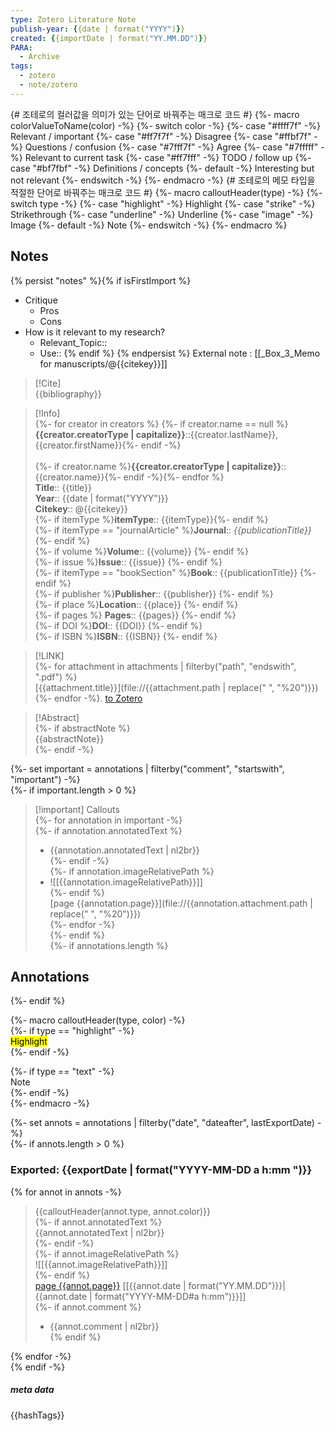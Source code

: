 ```yaml
---
type: Zotero Literature Note
publish-year: {{date | format("YYYY")}} 
created: {{importDate | format("YY.MM.DD")}}
PARA:
  - Archive
tags:
  - zotero
  - note/zotero
---
```

{# 조테로의 컬러값을 의미가 있는 단어로 바꿔주는 매크로 코드 #}
{%- macro colorValueToName(color) -%} 
	{%- switch color -%} 
		{%- case "#ffff7f" -%} 
			Relevant / important 
		{%- case "#ff7f7f" -%} 
			Disagree 
		{%- case "#ffbf7f" -%} 
			Questions / confusion 
		{%- case "#7fff7f" -%} 
			Agree
		{%- case "#7fffff" -%}
			Relevant to current task
		{%- case "#ff7fff" -%} 
			TODO / follow up 
		{%- case "#bf7fbf" -%} 
			Definitions / concepts
		{%- default -%} 
			Interesting but not relevant 
	{%- endswitch -%} 
{%- endmacro -%} 
{# 조테로의 메모 타입을 적절한 단어로 바꿔주는 매크로 코드 #}
{%- macro calloutHeader(type) -%} 
	{%- switch type -%} 
		{%- case "highlight" -%} 
			Highlight 
		{%- case "strike" -%} 
			Strikethrough 
		{%- case "underline" -%} 
			Underline 
		{%- case "image" -%} 
			Image 
		{%- default -%} 
			Note 
	{%- endswitch -%} 
{%- endmacro %}

## Notes
{% persist "notes" %}{% if isFirstImport %}
- Critique
	- Pros
	- Cons
- How is it relevant to my research?
	- Relevant_Topic::
	- Use::
{% endif %}
{% endpersist %}
External note : [[_Box_3_Memo for manuscripts/@{{citekey}}]]

> [!Cite]  
> {{bibliography}}

>[!Info]  
> {%- for creator in creators %} {%- if creator.name == null %} **{{creator.creatorType | capitalize}}**::{{creator.lastName}}, {{creator.firstName}}{%- endif -%}<br>  
> {%- if creator.name %}**{{creator.creatorType | capitalize}}**:: {{creator.name}}{%- endif -%}{%- endfor %}  
> **Title**:: {{title}}  
> **Year**:: {{date | format("YYYY")}}  
> **Citekey**:: @{{citekey}}  
> {%- if itemType %}**itemType**:: {{itemType}}{%- endif %}  
> {%- if itemType == "journalArticle" %}**Journal**:: *{{publicationTitle}}* {%- endif %}  
> {%- if volume %}**Volume**:: {{volume}} {%- endif %}  
> {%- if issue %}**Issue**:: {{issue}} {%- endif %}  
> {%- if itemType == "bookSection" %}**Book**:: {{publicationTitle}} {%- endif %}  
> {%- if publisher %}**Publisher**:: {{publisher}} {%- endif %}  
> {%- if place %}**Location**:: {{place}} {%- endif %}  
> {%- if pages %} **Pages**:: {{pages}} {%- endif %}  
> {%- if DOI %}**DOI**:: {{DOI}} {%- endif %}  
> {%- if ISBN %}**ISBN**:: {{ISBN}} {%- endif %}

> [!LINK]  
> {%- for attachment in attachments | filterby("path", "endswith", ".pdf") %}  
> [{{attachment.title}}](file://{{attachment.path | replace(" ", "%20")}}) {%- endfor -%}.
> [to Zotero]({{desktopURI}})

> [!Abstract]  
> {%- if abstractNote %}  
> {{abstractNote}}  
> {%- endif -%}

{%- set important = annotations | filterby("comment", "startswith", "important") -%}  
{%- if important.length > 0 %}

> [!important] Callouts  
{%- for annotation in important -%}  
{%- if annotation.annotatedText %}  
> - {{annotation.annotatedText | nl2br}}  
{%- endif -%}  
{%- if annotation.imageRelativePath %}  
> - ![[{{annotation.imageRelativePath}}]]  
{%- endif %}  
> [page {{annotation.page}}](file://{{annotation.attachment.path | replace(" ", "%20")}})  
{%- endfor -%}  
{%- endif %}  
{%- if annotations.length %}



## Annotations  
{%- endif %}

{%- macro calloutHeader(type, color) -%}  
{%- if type == "highlight" -%}  
<mark style="background-color: {{color}}">Highlight</mark>  
{%- endif -%}

{%- if type == "text" -%}  
Note  
{%- endif -%}  
{%- endmacro -%}

{%- set annots = annotations | filterby("date", "dateafter", lastExportDate) -%}  
{%- if annots.length > 0 %}  
### Exported: {{exportDate | format("YYYY-MM-DD a h:mm ")}}

{% for annot in annots -%}  
> {{calloutHeader(annot.type, annot.color)}}  
{%- if annot.annotatedText %}  
> {{annot.annotatedText | nl2br}}  
{%- endif -%}  
{%- if annot.imageRelativePath %}  
> ![[{{annot.imageRelativePath}}]]  
{%- endif %}  
> [page {{annot.page}}]({{annot.desktopURI}}) [[{{annot.date | format("YY.MM.DD")}}|{{annot.date | format("YYYY-MM-DD#a h:mm")}}]]  
{%- if annot.comment %}  
> - {{annot.comment | nl2br}}  
{% endif %}

{% endfor -%}  
{% endif -%}

##### meta data
{{hashTags}}